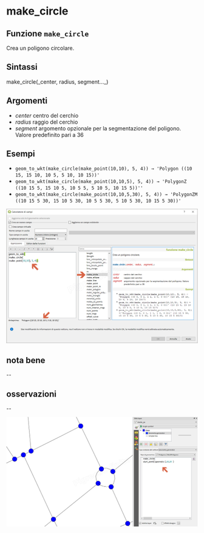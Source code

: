 # make\_circle

## Funzione `make_circle`

Crea un poligono circolare.

## Sintassi

make_circle\(\_center, radius, segment…_\)

## Argomenti

* _center_ centro del cerchio
* _radius_ raggio del cerchio
* _segment_ argomento opzionale per la segmentazione del poligono. Valore predefinito pari a 36

## Esempi

* `geom_to_wkt(make_circle(make_point(10,10), 5, 4)) → 'Polygon ((10 15, 15 10, 10 5, 5 10, 10 15))'`
* `geom_to_wkt(make_circle(make_point(10,10,5), 5, 4)) → 'PolygonZ ((10 15 5, 15 10 5, 10 5 5, 5 10 5, 10 15 5))''`
* `geom_to_wkt(make_circle(make_point(10,10,5,30), 5, 4)) → 'PolygonZM ((10 15 5 30, 15 10 5 30, 10 5 5 30, 5 10 5 30, 10 15 5 30))'`

![](../../../.gitbook/assets/make_circle1%20%281%29.png)

## nota bene

--

## osservazioni

--

![](../../../.gitbook/assets/make_circle2%20%281%29.png)

